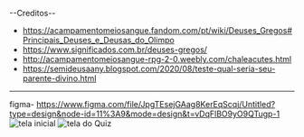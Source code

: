 --Creditos--
  - https://acampamentomeiosangue.fandom.com/pt/wiki/Deuses_Gregos#Principais_Deuses_e_Deusas_do_Olimpo
  - https://www.significados.com.br/deuses-gregos/
  - http://acampamentomeiosangue-rpg-2-0.weebly.com/chaleacutes.html
  - https://semideusaany.blogspot.com/2020/08/teste-qual-seria-seu-parente-divino.html
------------
figma- https://www.figma.com/file/JpgTEsejGAag8KerEqScqj/Untitled?type=design&node-id=11%3A9&mode=design&t=vDqFlBO9yO9QTugp-1
![tela inicial](https://github.com/LeticiaMeloSilv/PercyJackson_Quiz/assets/123740554/008764ef-a10e-41eb-8f21-c8a21e7c3930)
![tela do Quiz](https://github.com/LeticiaMeloSilv/PercyJackson_Quiz/assets/123740554/38def078-22db-4fd8-92c1-b1fee560770e)

